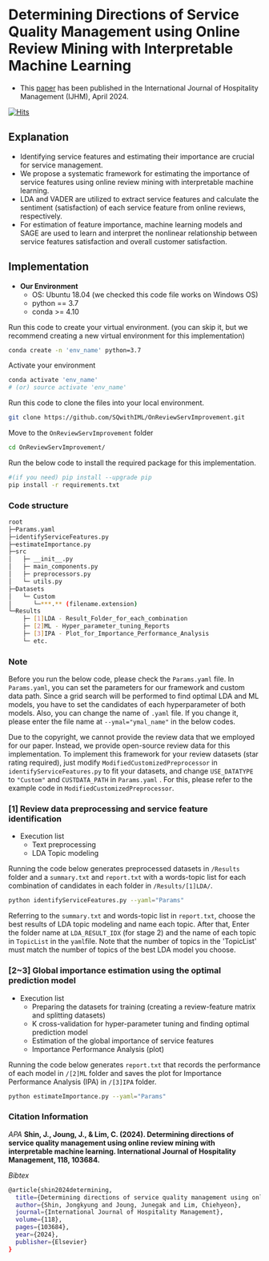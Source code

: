 # Determining Directions of Service Quality Management using Online Review Mining with Interpretable Machine Learning
- This [paper](https://www.sciencedirect.com/science/article/pii/S027843192300258X) has been published in the International Journal of Hospitality Management (IJHM), April 2024.               

[![Hits](https://hits.seeyoufarm.com/api/count/incr/badge.svg?url=https%3A%2F%2Fgithub.com%2FJK-SHIN-PG%2FOnReviewServImprovement&count_bg=%2379C83D&title_bg=%23555555&icon=&icon_color=%23E7E7E7&title=hits&edge_flat=false)](https://hits.seeyoufarm.com)                   

## Explanation
-	Identifying service features and estimating their importance are crucial for service management.
-	We propose a systematic framework for estimating the importance of service features using online review mining with interpretable machine learning.
-	LDA and VADER are utilized to extract service features and calculate the sentiment (satisfaction) of each service feature from online reviews, respectively.
-	For estimation of feature importance, machine learning models and SAGE are used to learn and interpret the nonlinear relationship between service features satisfaction and overall customer satisfaction.

## Implementation

- **Our Environment**
  - OS: Ubuntu 18.04 (we checked this code file works on Windows OS)
  - python == 3.7  
  - conda >= 4.10  

Run this code to create your virtual environment. (you can skip it, but we recommend creating a new virtual environment for this implementation)
```bash
conda create -n 'env_name' python=3.7 
```
Activate your environment
```bash
conda activate 'env_name'
# (or) source activate 'env_name'
```

Run this code to clone the files into your local environment.  
```bash
git clone https://github.com/SQwithIML/OnReviewServImprovement.git
```
Move to the `OnReviewServImprovement` folder
```bash
cd OnReviewServImprovement/
```

Run the below code to install the required package for this implementation.  
```bash
#(if you need) pip install --upgrade pip
pip install -r requirements.txt
```

### Code structure
```bash
root
├─Params.yaml
├─identifyServiceFeatures.py
├─estimateImportance.py
├─src
│   ├─ __init__.py
│   ├─ main_components.py
│   ├─ preprocessors.py
│   └─ utils.py
├─Datasets
│   └─ Custom
│      └─***.** (filename.extension)
└─Results
    ├─ [1]LDA - Result_Folder_for_each_combination
    ├─ [2]ML - Hyper_parameter_tuning_Reports
    ├─ [3]IPA - Plot_for_Importance_Performance_Analysis
    └─ etc.
```
### Note
Before you run the below code, please check the `Params.yaml` file.
In `Params.yaml`, you can set the parameters for our framework and custom data path.
Since a grid search will be performed to find optimal LDA and ML models, you have to set the candidates of each hyperparameter of both models.
Also, you can change the name of `.yaml` file. If you change it, please enter the file name at `--ymal="ymal_name"` in the below codes.

Due to the copyright, we cannot provide the review data that we employed for our paper. Instead, we provide open-source review data for this implementation.
To implement this framework for your review datasets (star rating required), just modify `ModifiedCustomizedPreprocessor` in `identifyServiceFeatures.py` to fit your datasets, and change `USE_DATATYPE` to `"Custom"` and `CUSTDATA_PATH` in `Params.yaml` . For this, please refer to the example code in `ModifiedCustomizedPreprocessor`. 

### [1] Review data preprocessing and service feature identification
- Execution list
  * Text preprocessing
  * LDA Topic modeling

Running the code below generates preprocessed datasets in `/Results` folder and a `summary.txt` and `report.txt` with a words-topic list for each combination of candidates in each folder in `/Results/[1]LDA/`.  
```bash
python identifyServiceFeatures.py --yaml="Params"
```

Referring to the `summary.txt` and words-topic list in `report.txt`, choose the best results of LDA topic modeling and name each topic.
After that, Enter the folder name at `LDA_RESULT_IDX` (for stage 2) and the name of each topic in `TopicList` in the `yaml`file.
Note that the number of topics in the 'TopicList' must match the number of topics of the best LDA model you choose.

### [2~3] Global importance estimation using the optimal prediction model
- Execution list
  * Preparing the datasets for training (creating a review-feature matrix and splitting datasets)
  * K cross-validation for hyper-parameter tuning and finding optimal prediction model
  * Estimation of the global importance of service features
  * Importance Performance Analysis (plot)

Running the code below generates `report.txt` that records the performance of each model in `/[2]ML` folder and saves the plot for Importance Performance Analysis (IPA) in `/[3]IPA` folder.
```bash
python estimateImportance.py --yaml="Params"
```
### Citation Information
*APA* 
**Shin, J., Joung, J., & Lim, C. (2024). Determining directions of service quality management using online review mining with interpretable machine learning. International Journal of Hospitality Management, 118, 103684.**

*Bibtex* 
```bash
@article{shin2024determining,
  title={Determining directions of service quality management using online review mining with interpretable machine learning},
  author={Shin, Jongkyung and Joung, Junegak and Lim, Chiehyeon},
  journal={International Journal of Hospitality Management},
  volume={118},
  pages={103684},
  year={2024},
  publisher={Elsevier}
}
```

